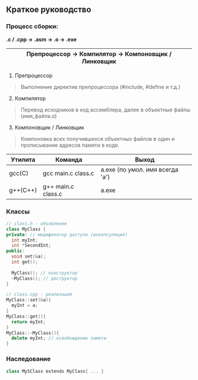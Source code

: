 ## Краткое руководство

### Процесс сборки:

__.c / .cpp -> .asm -> .o -> .exe__

Препроцессор -> Компилятор -> Компоновщик / Линковщик |
------------------------------------------------------|

1. Препроцессор
> Выполнение директив препроцессора (#include, #define и т.д.)
2. Компилятор
> Перевод исходников в код ассемблера, далее в объектные файлы (имя_файла.o)
3. Компоновщик / Линковщик
> Компоновка всех получившихся объектных файлов в один и прописывание адресов памяти в коде.



Утилита | Команда | Выход |
--------|---------|-------|
gcc(C) | gcc main.c class.c | a.exe (по умол. имя всегда 'a') |
g++(C++) | g++ main.c class.c | a.exe|



### Классы

```cpp
// class.h - объявление
class MyClass {
private: // модификатор доступа (инкапсуляция)
  int myInt;
  int *SecondInt;
public:
  void set(&a);
  int get();
  
  MyClass(); // конструктор
  ~MyClass(); // деструктор
}
```

```cpp
// class.cpp - реализация
MyClass::set(&a){
  myInt = a;
}
MyClass::get(){
  return myInt;
}
MyClass::~MyClass(){
  delete myInt; // освобождение памяти
}
```


### Наследование

```cpp
class MySClass extends MyClass{ ... }
```
